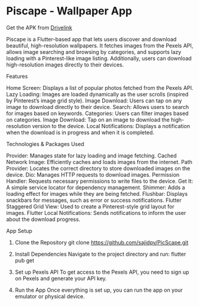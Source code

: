# Piscape - Wallpaper App

Get the APK from [Drivelink](https://drive.google.com/file/d/1Ofs5OH7pcioM5CDY5lEVj6U_bBSysqtc/view?usp=share_link)

Piscape is a Flutter-based app that lets users discover and download beautiful, high-resolution wallpapers. It fetches images from the Pexels API, allows image searching and browsing by categories, and supports lazy loading with a Pinterest-like image listing. Additionally, users can download high-resolution images directly to their devices.

Features

Home Screen: Displays a list of popular photos fetched from the Pexels API.
Lazy Loading: Images are loaded dynamically as the user scrolls (inspired by Pinterest’s image grid style).
Image Download: Users can tap on any image to download directly to their device.
Search: Allows users to search for images based on keywords.
Categories: Users can filter images based on categories.
Image Download: Tap on an image to download the high-resolution version to the device.
Local Notifications: Displays a notification when the download is in progress and when it is completed.

Technologies & Packages Used

Provider: Manages state for lazy loading and image fetching.
Cached Network Image: Efficiently caches and loads images from the internet.
Path Provider: Locates the correct directory to store downloaded images on the device.
Dio: Manages HTTP requests to download images.
Permission Handler: Requests necessary permissions to write files to the device.
Get It: A simple service locator for dependency management.
Shimmer: Adds a loading effect for images while they are being fetched.
Flushbar: Displays snackbars for messages, such as error or success notifications.
Flutter Staggered Grid View: Used to create a Pinterest-style grid layout for images.
Flutter Local Notifications: Sends notifications to inform the user about the download progress.

App Setup
1. Clone the Repository
git clone https://github.com/sajidpv/PicScape.git

3. Install Dependencies
Navigate to the project directory and run:
flutter pub get

3. Set up Pexels API
To get access to the Pexels API, you need to sign up on Pexels and generate your API key.

5. Run the App
Once everything is set up, you can run the app on your emulator or physical device.


